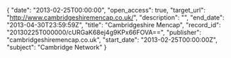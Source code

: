 {
  "date": "2013-02-25T00:00:00", 
  "open_access": true, 
  "target_url": "http://www.cambridgeshiremencap.co.uk/", 
  "description": "", 
  "end_date": "2013-04-30T23:59:59Z", 
  "title": "Cambridgeshire Mencap", 
  "record_id": "20130225T000000/cURGaK68ej4g9KPx66FOVA==", 
  "publisher": "cambridgeshiremencap.co.uk", 
  "start_date": "2013-02-25T00:00:00Z", 
  "subject": "Cambridge Network"
}

